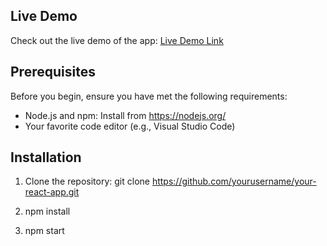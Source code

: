
## Live Demo

Check out the live demo of the app: 
[Live Demo Link](steeleye-assignment1.netlify.app)

## Prerequisites

Before you begin, ensure you have met the following requirements:

- Node.js and npm: Install from https://nodejs.org/
- Your favorite code editor (e.g., Visual Studio Code)

## Installation

1. Clone the repository:
   git clone https://github.com/yourusername/your-react-app.git

2. npm install 

3. npm start


